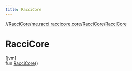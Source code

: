 ```yaml
---
title: RacciCore
---
```

//[RacciCore](../../../index.html)/[me.racci.raccicore.core](../index.html)/[RacciCore](index.html)/[RacciCore](-racci-core.html)



# RacciCore



[jvm]\
fun [RacciCore](-racci-core.html)()




